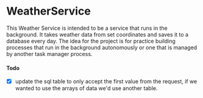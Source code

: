# WeatherService

This Weather Service is intended to be a service that runs in the background.
It takes weather data from set coordinates and saves it to a database every day.
The idea for the project is for practice building processes that run in the background autonomously or one that is managed by another task manager process.


#### Todo
- [X] update the sql table to only accept the first value from the request, if we wanted to use the arrays of data we'd use another table.
